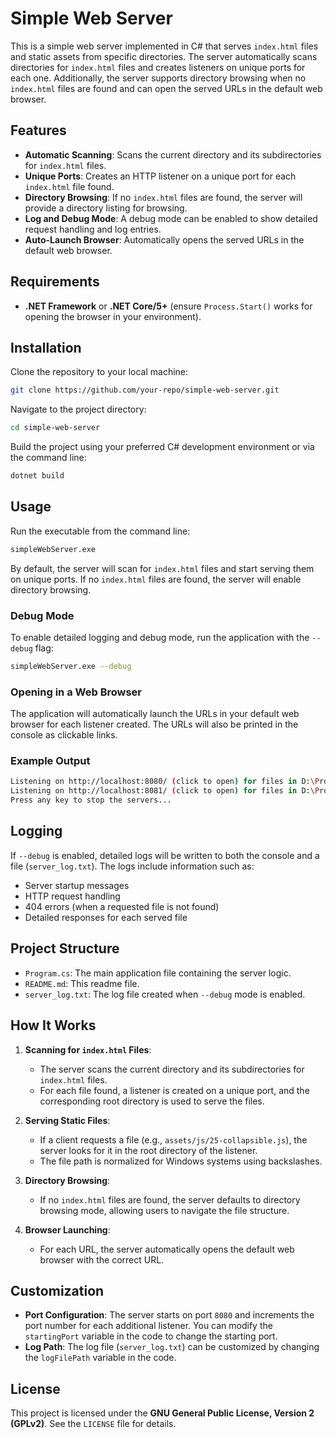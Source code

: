 
# Simple Web Server

This is a simple web server implemented in C# that serves `index.html` files and static assets from specific directories. The server automatically scans directories for `index.html` files and creates listeners on unique ports for each one. Additionally, the server supports directory browsing when no `index.html` files are found and can open the served URLs in the default web browser.

## Features

- **Automatic Scanning**: Scans the current directory and its subdirectories for `index.html` files.
- **Unique Ports**: Creates an HTTP listener on a unique port for each `index.html` file found.
- **Directory Browsing**: If no `index.html` files are found, the server will provide a directory listing for browsing.
- **Log and Debug Mode**: A debug mode can be enabled to show detailed request handling and log entries.
- **Auto-Launch Browser**: Automatically opens the served URLs in the default web browser.
  
## Requirements

- **.NET Framework** or **.NET Core/5+** (ensure `Process.Start()` works for opening the browser in your environment).

## Installation

Clone the repository to your local machine:

```bash
git clone https://github.com/your-repo/simple-web-server.git
```

Navigate to the project directory:

```bash
cd simple-web-server
```

Build the project using your preferred C# development environment or via the command line:

```bash
dotnet build
```

## Usage

Run the executable from the command line:

```bash
simpleWebServer.exe
```

By default, the server will scan for `index.html` files and start serving them on unique ports. If no `index.html` files are found, the server will enable directory browsing.

### Debug Mode

To enable detailed logging and debug mode, run the application with the `--debug` flag:

```bash
simpleWebServer.exe --debug
```

### Opening in a Web Browser

The application will automatically launch the URLs in your default web browser for each listener created. The URLs will also be printed in the console as clickable links.

### Example Output

```bash
Listening on http://localhost:8080/ (click to open) for files in D:\Projects\Documentation\EngineeringHelp
Listening on http://localhost:8081/ (click to open) for files in D:\Projects\Documentation\OperatingHelp
Press any key to stop the servers...
```

## Logging

If `--debug` is enabled, detailed logs will be written to both the console and a file (`server_log.txt`). The logs include information such as:

- Server startup messages
- HTTP request handling
- 404 errors (when a requested file is not found)
- Detailed responses for each served file

## Project Structure

- `Program.cs`: The main application file containing the server logic.
- `README.md`: This readme file.
- `server_log.txt`: The log file created when `--debug` mode is enabled.

## How It Works

1. **Scanning for `index.html` Files**:
   - The server scans the current directory and its subdirectories for `index.html` files.
   - For each file found, a listener is created on a unique port, and the corresponding root directory is used to serve the files.
   
2. **Serving Static Files**:
   - If a client requests a file (e.g., `assets/js/25-collapsible.js`), the server looks for it in the root directory of the listener.
   - The file path is normalized for Windows systems using backslashes.

3. **Directory Browsing**:
   - If no `index.html` files are found, the server defaults to directory browsing mode, allowing users to navigate the file structure.

4. **Browser Launching**:
   - For each URL, the server automatically opens the default web browser with the correct URL.

## Customization

- **Port Configuration**: The server starts on port `8080` and increments the port number for each additional listener. You can modify the `startingPort` variable in the code to change the starting port.
- **Log Path**: The log file (`server_log.txt`) can be customized by changing the `logFilePath` variable in the code.

## License

This project is licensed under the **GNU General Public License, Version 2 (GPLv2)**. See the `LICENSE` file for details.
